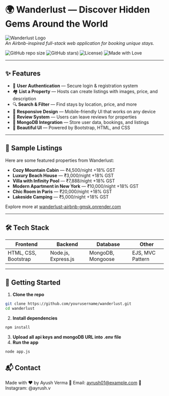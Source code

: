 # 🌍 Wanderlust — Discover Hidden Gems Around the World

![Wanderlust Logo](https://img.icons8.com/emoji/96/globe-showing-europe-africa-emoji.png)  
_An Airbnb-inspired full-stack web application for booking unique stays._

![GitHub repo size](https://img.shields.io/github/repo-size/IamAyrush/Wanderlust-Airbnb)
![GitHub stars](https://img.shields.io/github/stars/IamAyrush/Wanderlust-Airbnb))
![License](https://img.shields.io/github/license/IamAyrush/Wanderlust-Airbnb))
![Made with Love](https://img.shields.io/badge/Made%20with-%E2%9D%A4-red)

---

## ✨ Features

- 🔐 **User Authentication** — Secure login & registration system
- 🏘️ **List a Property** — Hosts can create listings with images, price, and description
- 🔍 **Search & Filter** — Find stays by location, price, and more
- 📱 **Responsive Design** — Mobile-friendly UI that works on any device
- 💬 **Review System** — Users can leave reviews for properties
- 💾 **MongoDB Integration** — Store user data, bookings, and listings
- 🎨 **Beautiful UI** — Powered by Bootstrap, HTML, and CSS

---

## 🏡 Sample Listings

Here are some featured properties from Wanderlust:

- **Cozy Mountain Cabin** — ₹4,500/night +18% GST
- **Luxury Beach House** — ₹3,000/night +18% GST
- **Villa with Infinity Pool** — ₹7,888/night +18% GST
- **Modern Apartment in New York** — ₹10,000/night +18% GST
- **Chic Room in Paris** — ₹20,000/night +18% GST
- **Lakeside Camping** — ₹5,000/night +18% GST

Explore more at [wanderlust-airbnb-gmsk.onrender.com](https://wanderlust-airbnb-gmsk.onrender.com/)

---

## 🛠️ Tech Stack

| Frontend | Backend | Database | Other |
|----------|---------|----------|-------|
| HTML, CSS, Bootstrap | Node.js, Express.js | MongoDB, Mongoose | EJS, MVC Pattern |

---

## 🚀 Getting Started

1. **Clone the repo**
```bash
git clone https://github.com/yourusername/wanderlust.git
cd wanderlust
```
2. **Install dependencies**
```bash
npm install
```
3. **Upload all api keys and mongoDB URL into .env file**
4. **Run the app**
```bash
node app.js
```

## 📬 Contact
Made with ❤️ by Ayush Verma
📧 Email: ayrush01@example.com
📸 Instagram: @ayrush.v
